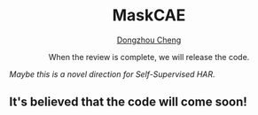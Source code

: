 <h1 align="center">MaskCAE</h1>
<p align="center"><a href="https://cheng-haha.github.io/">Dongzhou Cheng</a></p>

<p align="center">When the review is complete, we will release the code. </p>

_Maybe this is a novel direction for Self-Supervised HAR._

## It's believed that the code will come soon!
